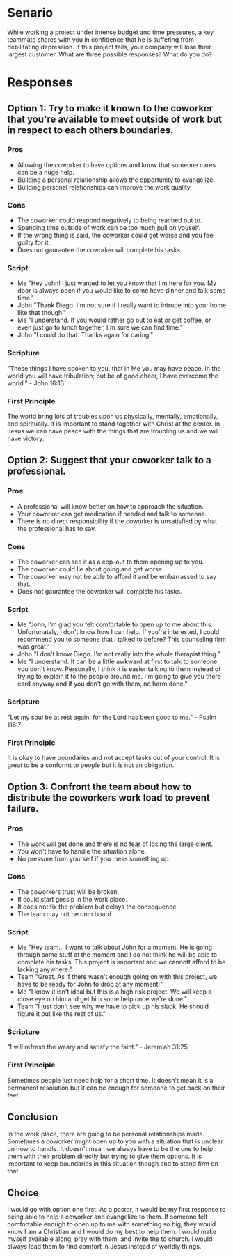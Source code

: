 # Senario
While working a project under intense budget and time pressures, a key teammate shares with you in confidence that he is suffering from debilitating depression.
If this project fails, your company will lose their largest customer. What are three possible responses? What do you do?

# Responses
## Option 1: Try to make it known to the coworker that you're available to meet outside of work but in respect to each others boundaries.
### Pros
 - Allowing the coworker to have options and know that someone cares can be a huge help.
 - Building a personal relationship allows the opportunity to evangelize.
 - Building personal relationships can improve the work quality.
### Cons
 - The coworker could respond negatively to being reached out to.
 - Spending time outside of work can be too much pull on youself.
 - If the wrong thing is said, the coworker could get worse and you feel guilty for it.
 - Does not gaurantee the coworker will complete his tasks.
### Script
 - Me "Hey John! I just wanted to let you know that I'm here for you. My door is always open if you would like to come have dinner and talk some time."
 - John "Thank Diego. I'm not sure if I really want to intrude into your home like that though."
 - Me "I understand. If you would rather go out to eat or get coffee, or even just go to lunch together, I'm sure we can find time."
 - John "I could do that. Thanks again for caring."
### Scripture
"These things I have spoken to you, that in Me you may have peace. In the world you will have tribulation; but be of good cheer, I have overcome 
the world." - John 16:13
### First Principle
The world bring lots of troubles upon us physically, mentally, emotionally, and spiritually. It is important to stand together with Christ at the center.
In Jesus we can have peace with the things that are troubling us and we will have victory.
## Option 2: Suggest that your coworker talk to a professional.
### Pros
 - A professional will know better on how to approach the situation.
 - Your coworker can get medication if needed and talk to someone.
 - There is no direct responsibility if the coworker is unsatisfied by what the professional has to say.
### Cons
 - The coworker can see it as a cop-out to them opening up to you.
 - The coworker could lie about going and get worse.
 - The coworker may not be able to afford it and be embarrassed to say that.
 - Does not gaurantee the coworker will complete his tasks.
### Script
 - Me "John, I'm glad you felt comfortable to open up to me about this. Unfortunately, I don't know how I can help. If you're interested, I could recommend you
 to someone that I talked to before? This counseling firm was great."
 - John "I don't know Diego. I'm not really into the whole therapist thing."
 - Me "I understand. It can be a little awkward at first to talk to someone you don't know. Personally, I think it is easier talking to them instead of trying
 to explain it to the people around me. I'm going to give you there card anyway and if you don't go with them, no harm done."
### Scripture
"Let my soul be at rest again, for the Lord has been good to me." - Psalm 116:7
### First Principle
It is okay to have boundaries and not accept tasks out of your control. It is great to be a conformt to people but it is not an obligation.
## Option 3: Confront the team about how to distribute the coworkers work load to prevent failure.
### Pros
 - The work will get done and there is no fear of losing the large client.
 - You won't have to handle the situation alone.
 - No pressure from yourself if you mess something up.
### Cons
 - The coworkers trust will be broken.
 - It could start gossip in the work place.
 - It does not fix the problem but delays the consequence.
 - The team may not be onm board.
### Script
 - Me "Hey team... I want to talk about John for a moment. He is going through some stuff at the moment and I do not think he will be able to complete his tasks.
 This project is important and we cannott afford to be lacking anywhere."
 - Team "Great. As if there wasn't enough going on with this project, we have to be ready for John to drop at any moment!"
 - Me "I know it isn't ideal but this is a high risk project. We will keep a close eye on him and get him some help once we're done."
 - Team "I just don't see why we have to pick up his slack. He should figure it out like the rest of us."
### Scripture
"I will refresh the weary and satisfy the faint." - Jeremiah 31:25
### First Principle
Sometimes people just need help for a short time. It doesn't mean it is a permanent resolution but it can be enough for someone to get back on their feet.
## Conclusion
In the work place, there are going to be personal relationships made. Sometimes a coworker might open up to you with a situation that is unclear on how to handle.
It doesn't mean we always have to be the one to help them with their problem directly but trying to give them options. It is important to keep boundaries in this 
situation though and to stand firm on that.
## Choice
I would go with option one first. As a pastor, it would be my first response to being able to help a coworker and evangelize to them. If someone felt comfortable enough
to open up to me with something so big, they would know I am a Christian and I would do my best to help them. I would make myself available along, pray with
them, and invite the to church. I would always lead them to find comfort in Jesus instead of worldly things.
